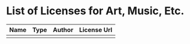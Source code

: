 # List of Licenses for Art, Music, Etc.

| Name | Type | Author | License Url |
| ---- | ---- | ------ | ----------- |
| | | | | | 